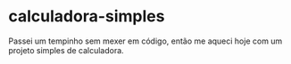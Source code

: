 # calculadora-simples
Passei um tempinho sem mexer em código, então me aqueci hoje com um projeto simples de calculadora.
